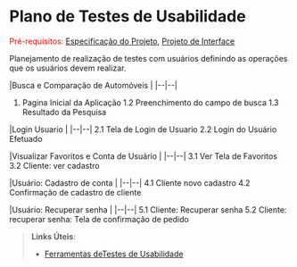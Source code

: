 # Plano de Testes de Usabilidade

<span style="color:red">Pré-requisitos: <a href="2-Especificação do Projeto.md"> Especificação do Projeto</a></span>, <a href="3-Projeto de Interface.md"> Projeto de Interface</a>

Planejamento de realização de testes com usuários definindo as operações que os usuários devem realizar.

|Busca e Comparação de Automóveis  |
|--|--|
1. Pagina Inicial da Aplicação
1.2 Preenchimento do campo de busca
1.3 Resultado da Pesquisa

|Login Usuario  |
|--|--|
2.1 Tela de Login de Usuario
2.2 Login do Usuário Efetuado

|Visualizar Favoritos e Conta de Usuário  |
|--|--|
3.1 Ver Tela de Favoritos
3.2 Cliente: ver cadastro

|Usuário: Cadastro de conta  |
|--|--|
4.1 Cliente novo cadastro
4.2 Confirmação de cadastro de cliente

|Usuário: Recuperar senha  |
|--|--|
5.1 Cliente: Recuperar senha
5.2 Cliente: recuperar senha: Tela de confirmação de pedido



> **Links Úteis**:
> - [Ferramentas deTestes de Usabilidade](https://www.usability.gov/how-to-and-tools/resources/templates.html)
